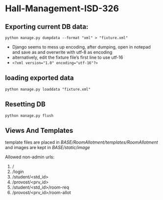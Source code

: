 # Hall-Management-ISD-326
## Exporting current DB data:
```
python manage.py dumpdata --format "xml" > "fixture.xml"
```
* Django seems to mess up encoding, after dumping, open in notepad and save as and overwrite with utf-8 as encoding
* alternatively, edit the fixture file’s first line to use utf-16
* `<?xml version="1.0" encoding="utf-16"?>`
    
    
## loading exported data
```
python manage.py loaddata "fixture.xml"
```
## Resetting DB
```
python manage.py flush
```

## Views And Templates
template files are placed in _BASE/RoomAllotment/templates/RoomAllotment_ and images are kept in _BASE/static/image_

Allowed non-admin urls:
1. /
2. /login
3. /student/<std_id>
4. /provost/<prv_id>
5. /student/<std_id>/room-req
6. /provost/<prv_id>/room-allot

